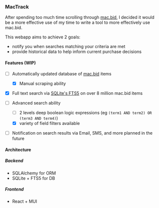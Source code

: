 ### MacTrack

After spending too much time scrolling through [mac.bid](https://mac.bid), I decided it would be a more effective use of my time to write a tool to more effectively use mac.bid.

This webapp aims to achieve 2 goals:
 - notify you when searches matching your criteria are met
 - provide historical data to help inform current purchase decisions

#### Features (WIP)
 - [ ] Automatically updated database of [mac.bid](https://mac.bid) items
   - [x] Manual scraping ability 
 - [x] Full text search via [SQLite's FTS5](https://www.sqlite.org/fts5.html) on over 8 million mac.bid items
 - [ ] Advanced search ability
   - [ ] 2 levels deep boolean logic expressions (eg `(term1 AND term2) OR (term3 AND term4)`)
   - [x] variety of field filters available
 - [ ] Notification on search results via Email, SMS, and more planned in the future


#### Architecture
##### Backend
 - SQLAlchemy for ORM
 - SQLite + FTS5 for DB
##### Frontend
 - React + MUI